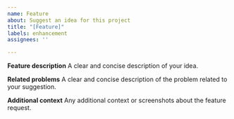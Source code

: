 ```yaml
---
name: Feature
about: Suggest an idea for this project
title: "[Feature]"
labels: enhancement
assignees: ''

---
```


**Feature description**
A clear and concise description of your idea. 

**Related problems**
A clear and concise description of the problem related to your suggestion.

**Additional context**
Any additional context or screenshots about the feature request.
